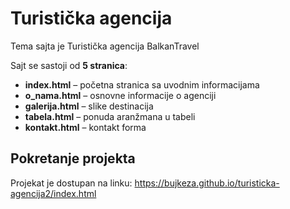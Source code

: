  # Turistička agencija



 Tema sajta je Turistička agencija BalkanTravel  


Sajt se sastoji od **5 stranica**:

- **index.html** – početna stranica sa uvodnim informacijama  
- **o_nama.html** – osnovne informacije o agenciji  
- **galerija.html** – slike destinacija   
- **tabela.html** – ponuda aranžmana u tabeli  
- **kontakt.html** – kontakt forma 

## Pokretanje projekta
Projekat je dostupan na linku: 
https://bujkeza.github.io/turisticka-agencija2/index.html
